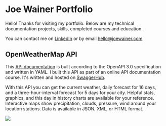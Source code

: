 # Joe Wainer Portfolio

Hello! Thanks for visiting my portfolio. Below are my technical documentation projects, skills, completed courses and education. 

You can contact me on [LinkedIn](https://www.linkedin.com/in/joe-wainer-67264078/) or by email <hello@joewainer.com> 

## OpenWeatherMap API 

This [API documentation](https://app.swaggerhub.com/apis/Joe99/WeatherMapAPI/2.5/) is built according to the OpenAPI 3.0 specification and written in YAML. I built this API as part of an online API documentation course. It's written and hosted on [SwaggerHub](www.swagger.io). 

With this API you can get the current weather, daily forecast for 16 days, and a three-hour-interval forecast for 5 days for your city. Helpful stats, graphics, and this day in history charts are available for your reference. Interactive maps show precipitation, clouds, pressure, wind around your location stations. Data is available in JSON, XML, or HTML format.

<a href="https://app.swaggerhub.com/apis/Joe99/WeatherMapAPI/2.5/"><img src="resources/Openweatherapi%20swagger%20screenshot.png.PNG" style="box-shadow: 1px grey;"/></a>
